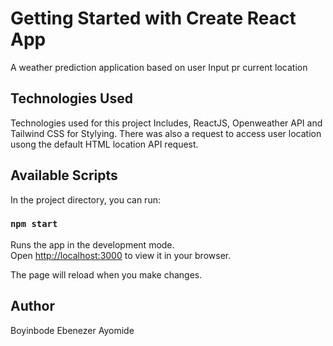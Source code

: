 # Getting Started with Create React App

A weather prediction application based on user Input pr current location 

## Technologies Used

Technologies used for this project Includes, ReactJS, Openweather API and Tailwind CSS for Stylying. There was also a request to access user location usong the default HTML location API request. 


## Available Scripts

In the project directory, you can run:

### `npm start`

Runs the app in the development mode.\
Open [http://localhost:3000](http://localhost:3000) to view it in your browser.

The page will reload when you make changes.


## Author

Boyinbode Ebenezer Ayomide


